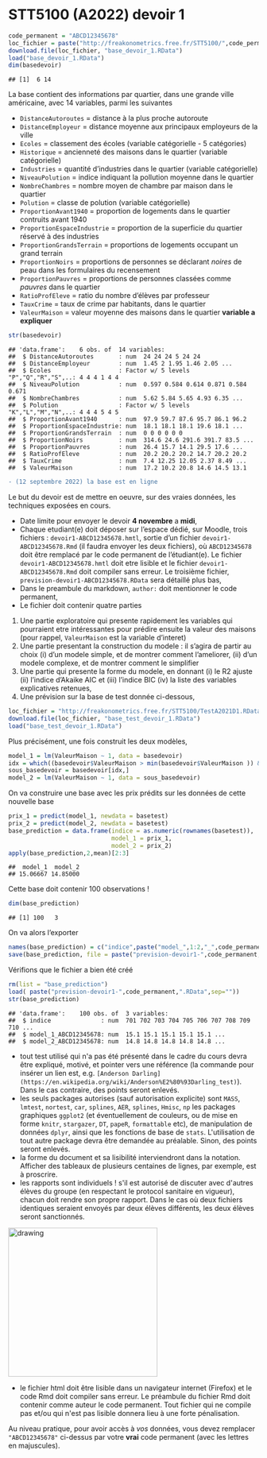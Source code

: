 STT5100 (A2022) devoir 1
================

``` r
code_permanent = "ABCD12345678"
loc_fichier = paste("http://freakonometrics.free.fr/STT5100/",code_permanent,"-A2021D1.RData",sep="")
download.file(loc_fichier, "base_devoir_1.RData")
load("base_devoir_1.RData")
dim(basedevoir)
```

    ## [1]  6 14

La base contient des informations par quartier, dans une grande ville
américaine, avec 14 variables, parmi les suivantes

-   `DistanceAutoroutes` = distance à la plus proche autoroute
-   `DistanceEmployeur` = distance moyenne aux principaux employeurs de
    la ville
-   `Ecoles` = classement des écoles (variable catégorielle - 5
    catégories)
-   `Historique` = ancienneté des maisons dans le quartier (variable
    catégorielle)
-   `Industries` = quantité d’industries dans le quartier (variable
    catégorielle)
-   `NiveauPolution` = indice indiquant la pollution moyenne dans le
    quartier
-   `NombreChambres` = nombre moyen de chambre par maison dans le
    quartier
-   `Polution` = classe de polution (variable catégorielle)
-   `ProportionAvant1940` = proportion de logements dans le quartier
    contruits avant 1940
-   `ProportionEspaceIndustrie` = proportion de la superficie du
    quartier réservé à des industries
-   `ProportionGrandsTerrain` = proportions de logements occupant un
    grand terrain
-   `ProportionNoirs` = proportions de personnes se déclarant *noires*
    de peau dans les formulaires du recensement
-   `ProportionPauvres` = proportions de personnes classées comme
    *pauvres* dans le quartier
-   `RatioProfEleve` = ratio du nombre d’élèves par professeur
-   `TauxCrime` = taux de crime par habitants, dans le quartier
-   `ValeurMaison` = valeur moyenne des maisons dans le quartier
    **variable a expliquer**

``` r
str(basedevoir)
```

    ## 'data.frame':    6 obs. of  14 variables:
    ##  $ DistanceAutoroutes       : num  24 24 24 5 24 24
    ##  $ DistanceEmployeur        : num  1.45 2 1.95 1.46 2.05 ...
    ##  $ Ecoles                   : Factor w/ 5 levels "P","Q","R","S",..: 4 4 4 1 4 4
    ##  $ NiveauPolution           : num  0.597 0.584 0.614 0.871 0.584 0.671
    ##  $ NombreChambres           : num  5.62 5.84 5.65 4.93 6.35 ...
    ##  $ Polution                 : Factor w/ 5 levels "K","L","M","N",..: 4 4 4 5 4 5
    ##  $ ProportionAvant1940      : num  97.9 59.7 87.6 95.7 86.1 96.2
    ##  $ ProportionEspaceIndustrie: num  18.1 18.1 18.1 19.6 18.1 ...
    ##  $ ProportionGrandsTerrain  : num  0 0 0 0 0 0
    ##  $ ProportionNoirs          : num  314.6 24.6 291.6 391.7 83.5 ...
    ##  $ ProportionPauvres        : num  26.4 15.7 14.1 29.5 17.6 ...
    ##  $ RatioProfEleve           : num  20.2 20.2 20.2 14.7 20.2 20.2
    ##  $ TauxCrime                : num  7.4 12.25 12.05 2.37 8.49 ...
    ##  $ ValeurMaison             : num  17.2 10.2 20.8 14.6 14.5 13.1

``` diff
- (12 septembre 2022) la base est en ligne
```

Le but du devoir est de mettre en oeuvre, sur des vraies données, les
techniques exposées en cours.

*   Date limite pour envoyer le devoir **4 novembre** a **midi**,
*   Chaque etudiant(e) doit déposer sur l’espace dédié, sur Moodle,
    trois fichiers : `devoir1-ABCD12345678.hmtl`, sortie d’un fichier
    `devoir1-ABCD12345678.Rmd` (il faudra envoyer les deux fichiers), où
    `ABCD12345678` doit être remplacé par le code permanent de
    l’étudiant(e). Le fichier `devoir1-ABCD12345678.hmtl` doit etre
    lisible et le fichier `devoir1-ABCD12345678.Rmd` doit compiler sans
    erreur. Le troisième fichier, `prevision-devoir1-ABCD12345678.RData`
    sera détaillé plus bas,
*   Dans le preambule du markdown, `author:` doit mentionner le code
    permanent,
*  Le fichier doit contenir quatre parties

1.  Une partie exploratoire qui presente rapidement les variables qui
    pourraient etre intéressantes pour prédire ensuite la valeur des
    maisons (pour rappel, `ValeurMaison` est la variable d’interet)
2.  Une partie presentant la construction du modele : il s’agira de
    partir au choix (i) d’un modele simple, et de montrer comment
    l’ameliorer, (ii) d’un modele complexe, et de montrer comment le
    simplifier
3.  Une partie qui presente la forme du modele, en donnant (i) le R2
    ajuste (ii) l’indice d’Akaike AIC et (iii) l’indice BIC (iv) la
    liste des variables explicatives retenues,
4.  Une prévision sur la base de test donnée ci-dessous,

``` r
loc_fichier = "http://freakonometrics.free.fr/STT5100/TestA2021D1.RData"
download.file(loc_fichier, "base_test_devoir_1.RData")
load("base_test_devoir_1.RData")
```

Plus précisément, une fois construit les deux modèles,

``` r
model_1 = lm(ValeurMaison ~ 1, data = basedevoir)
idx = which((basedevoir$ValeurMaison > min(basedevoir$ValeurMaison )) & (basedevoir$ValeurMaison < max(basedevoir$ValeurMaison )))
sous_basedevoir = basedevoir[idx,]
model_2 = lm(ValeurMaison ~ 1, data = sous_basedevoir)
```

On va construire une base avec les prix prédits sur les données de cette
nouvelle base

``` r
prix_1 = predict(model_1, newdata = basetest)
prix_2 = predict(model_2, newdata = basetest)
base_prediction = data.frame(indice = as.numeric(rownames(basetest)),
                             model_1 = prix_1,
                             model_2 = prix_2)
apply(base_prediction,2,mean)[2:3]
```

    ##  model_1  model_2 
    ## 15.06667 14.85000

Cette base doit contenir 100 observations !

``` r
dim(base_prediction)
```

    ## [1] 100   3

On va alors l’exporter

``` r
names(base_prediction) = c("indice",paste("model_",1:2,"_",code_permanent,sep=""))
save(base_prediction, file = paste("prevision-devoir1-",code_permanent,".RData",sep=""))
```

Vérifions que le fichier a bien été créé

``` r
rm(list = "base_prediction")
load( paste("prevision-devoir1-",code_permanent,".RData",sep=""))
str(base_prediction)
```

    ## 'data.frame':	100 obs. of  3 variables:
    ##  $ indice              : num  701 702 703 704 705 706 707 708 709 710 ...
    ##  $ model_1_ABCD12345678: num  15.1 15.1 15.1 15.1 15.1 ...
    ##  $ model_2_ABCD12345678: num  14.8 14.8 14.8 14.8 14.8 ...

* tout test utilisé qui n'a pas été présenté dans le cadre du cours devra être expliqué, motivé, et pointer vers une référence (la commande pour insérer un lien est, e.g. `[Anderson Darling](https://en.wikipedia.org/wiki/Anderson%E2%80%93Darling_test)`). Dans le cas contraire, des points seront enlevés.
* les seuls packages autorises (sauf autorisation explicite) sont `MASS`, `lmtest`, `nortest`, `car`, `splines`, `AER`, `splines`, `Hmisc`, `np` les packages graphiques `ggplot2` (et éventuellement de couleurs, ou de mise en forme `knitr`, `stargazer`, `DT`, `papeR`, `formattable` etc), de manipulation de données `dplyr`, ainsi que les fonctions de base de `stats`. L'utilisation de tout autre package devra être demandée au préalable. Sinon, des points seront enlevés.
* la forme du document et sa lisibilité interviendront dans la notation. Afficher des tableaux de plusieurs centaines de lignes, par exemple, est à proscrire.
* les rapports sont individuels ! s'il est autorisé de discuter avec d'autres élèves du groupe (en respectant le protocol sanitaire en vigueur), chacun doit rendre son propre rapport. Dans le cas où deux fichiers identiques seraient envoyés par deux élèves différents, les deux élèves seront sanctionnés.

<img src="https://github.com/freakonometrics/STT5100/blob/master/archives/A2018/obviously.png" alt="drawing" width="300" align=right/>

* le fichier html doit être lisible dans un navigateur internet (Firefox) et le code Rmd doit compiler sans erreur. Le préambule du fichier Rmd doit contenir comme auteur le code permanent. Tout fichier qui ne compile pas et/ou qui n'est pas lisible donnera lieu à une forte pénalisation.

Au niveau pratique, pour avoir accès à _vos_ données, vous devez remplacer `"ABCD12345678"` ci-dessus par votre **vrai** code permanent (avec les lettres en majuscules).
